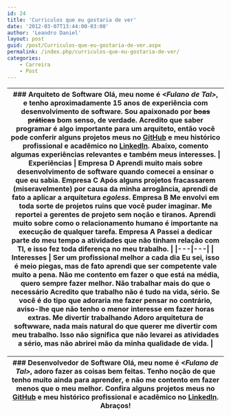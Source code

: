 ```yaml
---
id: 24
title: 'Curriculos que eu gostaria de ver'
date: '2012-03-07T13:44:00-03:00'
author: 'Leandro Daniel'
layout: post
guid: /post/Curriculos-que-eu-gostaria-de-ver.aspx
permalink: /index.php/curriculos-que-eu-gostaria-de-ver/
categories:
    - Carreira
    - Post
---
```


| ### Arquiteto de Software  Olá, meu nome é *&lt;Fulano de Tal&gt;*, e tenho aproximadamente 15 anos de experiência com desenvolvimento de software. Sou apaixonado por <span style="text-decoration: line-through;">boas práticas</span> bom senso, de verdade. Acredito que saber programar é algo importante para um arquiteto, então você pode conferir alguns projetos meus no [GitHub](https://github.com) e meu histórico profissional e acadêmico no [LinkedIn](http://www.linkedin.com).  Abaixo, comento algumas experiências relevantes e também meus interesses.  \| **Experiências** \| **Empresa D** Aprendi muito mais sobre desenvolvimento de software quando comecei a ensinar o que eu sabia.  **Empresa C**   Após alguns projetos fracassarem (miseravelmente) por causa da minha arrogância, aprendi de fato a aplicar a arquitetura *egoless*.  **Empresa B**   Me envolvi em toda sorte de projetos ruins que você puder imaginar. Me reportei a gerentes de projeto sem noção e tiranos. Aprendi muito sobre como o relacionamento humano é importante na execução de qualquer tarefa.  **Empresa A**   Passei a dedicar parte do meu tempo a atividades que não tinham relação com TI, e isso fez toda diferença no meu trabalho. \| \|---\|---\| \| **Interesses** \| **Ser um profissional melhor a cada dia** Eu sei, isso é meio piegas, mas de fato aprendi que ser competente vale muito a pena. Não me contento em fazer o que está na média, quero sempre fazer melhor.  **Não trabalhar mais do que o necessário**   Acredito que trabalho não é tudo na vida, sério. Se você é do tipo que adoraria me fazer pensar no contrário, aviso-lhe que não tenho o menor interesse em fazer horas extras.  **Me divertir trabalhando**   Adoro arquitetura de softwware, nada mais natural do que querer me divertir com meu trabalho. Isso não significa que não levarei as atividades a sério, mas não abrirei mão da minha qualidade de vida. \| |
|---|

| ### Desenvolvedor de Software  Olá, meu nome é *&lt;Fulano de Tal&gt;*, adoro fazer as coisas bem feitas. Tenho noção de que tenho muito ainda para aprender, e não me contento em fazer menos que o meu melhor.  Confira alguns projetos meus no [GitHub](https://github.com) e meu histórico profissional e acadêmico no [LinkedIn](http://www.linkedin.com).  Abraços! |
|---|